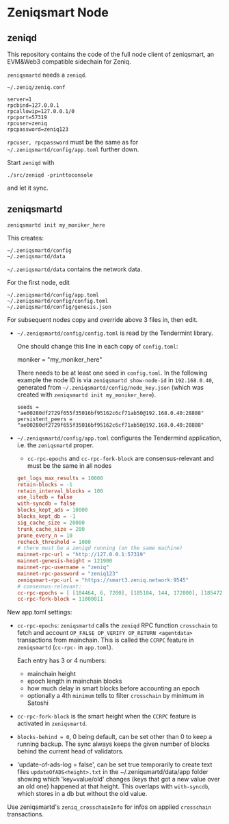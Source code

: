 # Zeniqsmart Node

## zeniqd

This repository contains the code of the full node client of zeniqsmart,
an EVM&amp;Web3 compatible sidechain for Zeniq.

`zeniqsmartd` needs a `zeniqd`.

`~/.zeniq/zeniq.conf`

```
server=1
rpcbind=127.0.0.1
rpcallowip=127.0.0.1/0
rpcport=57319
rpcuser=zeniq
rpcpassword=zeniq123

```

`rpcuser, rpcpassword` must be the same as for `~/.zeniqsmartd/config/app.toml` further down.

Start `zeniqd` with

`./src/zeniqd -printtoconsole`

and let it sync.

## zeniqsmartd

```
zeniqsmartd init my_moniker_here
```

This creates:

```
~/.zeniqsmartd/config
~/.zeniqsmartd/data
```

`~/.zeniqsmartd/data` contains the network data.

For the first node, edit

```
~/.zeniqsmartd/config/app.toml
~/.zeniqsmartd/config/config.toml
~/.zeniqsmartd/config/genesis.json
```

For subsequent nodes copy and override above 3 files in, then edit.

- `~/.zeniqsmartd/config/config.toml` is read by the Tendermint library.

  One should change this line in each copy of `config.toml`:

    moniker = "my_moniker_here"

  There needs to be at least one seed in `config.toml`.
  In the following example the node ID is via `zeniqsmartd show-node-id` in `192.168.0.40`,
  generated from `~/.zeniqsmartd/config/node_key.json`
  (which was created with `zeniqsmartd init my_moniker_here`).

  ```
  seeds = "ae00280df2729f655f35016bf95162c6cf71ab50@192.168.0.40:28888"
  persistent_peers = "ae00280df2729f655f35016bf95162c6cf71ab50@192.168.0.40:28888"
  ```

- `~/.zeniqsmartd/config/app.toml` configures the Tendermind application, i.e. the `zeniqsmartd` proper.

  - `cc-rpc-epochs` and `cc-rpc-fork-block` are consensus-relevant and must be the same in all nodes


  ``` toml
  get_logs_max_results = 10000
  retain-blocks = -1
  retain_interval_blocks = 100
  use_litedb = false
  with-syncdb = false
  blocks_kept_ads = 10000
  blocks_kept_db = -1
  sig_cache_size = 20000
  trunk_cache_size = 200
  prune_every_n = 10
  recheck_threshold = 1000
  # there must be a zeniqd running (on the same machine)
  mainnet-rpc-url = "http://127.0.0.1:57319"
  mainnet-genesis-height = 121900
  mainnet-rpc-username = "zeniq"
  mainnet-rpc-password = "zeniq123"
  zeniqsmart-rpc-url = "https://smart3.zeniq.network:9545"
  # consensus-relevant:
  cc-rpc-epochs = [ [184464, 6, 7200], [185184, 144, 172800], [185472, 1008, 1209600, 9876543211] ]
  cc-rpc-fork-block = 11000011
  ```

New app.toml settings:

- `cc-rpc-epochs`:
  `zeniqsmartd` calls the `zeniqd` RPC function `crosschain` to fetch and account
  `OP_FALSE OP_VERIFY OP_RETURN <agentdata>` transactions from mainchain.
  This is called the `CCRPC` feature in `zeniqsmartd` (`cc-rpc-` in `app.toml`).

  Each entry has 3 or 4 numbers:

  - mainchain height
  - epoch length in mainchain blocks
  - how much delay in smart blocks before accounting an epoch
  - optionally a 4th `minimum` tells to filter `crosschain` by minimum in Satoshi

- `cc-rpc-fork-block` is the smart height when the `CCRPC` feature is activated in `zeniqsmartd`.

- `blocks-behind = 0`, 0 being default, can be set other than 0 to keep a running backup.
  The sync always keeps the given number of blocks behind the current head of validators.

- 'update-of-ads-log = false', can be set true temporarily to create text files
  `updateOfADS<height>.txt` in the ~/.zeniqsmartd/data/app folder
  showing which 'key=value/old' changes (keys that got a new value over an old one)
  happened at that height.
  This overlaps with `with-syncdb`, which stores in a db but without the old value.

Use zeniqsmartd's `zeniq_crosschainInfo` for infos on applied `crosschain` transactions.


